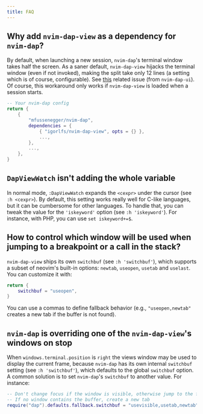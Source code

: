 ```yaml
---
title: FAQ
---
```


## Why add `nvim-dap-view` as a dependency for `nvim-dap`?

By default, when launching a new session, `nvim-dap`'s terminal window takes half the screen. As a saner default, `nvim-dap-view` hijacks the terminal window (even if not invoked), making the split take only 12 lines (a setting which is of course, configurable). See [this](https://github.com/rcarriga/nvim-dap-ui/issues/407) related issue (from `nvim-dap-ui`). Of course, this workaround only works if `nvim-dap-view` is loaded when a session starts.

```lua
-- Your nvim-dap config
return {
    {
        "mfussenegger/nvim-dap",
        dependencies = {
            { "igorlfs/nvim-dap-view", opts = {} },
            ...,
        },
        ...,
    },
}
```

## `DapViewWatch` isn't adding the whole variable

In normal mode, `:DapViewWatch` expands the `<cexpr>` under the cursor (see `:h <cexpr>`). By default, this setting works really well for C-like languages, but it can be cumbersome for other languages. To handle that, you can tweak the value for the `'iskeyword'` option (see `:h 'iskeyword'`). For instance, with PHP, you can use `set iskeyword+=$`.

## How to control which window will be used when jumping to a breakpoint or a call in the stack?

`nvim-dap-view` ships its own `switchbuf` (see `:h 'switchbuf'`), which supports a subset of neovim's built-in options: `newtab`, `useopen`, `usetab` and `uselast`. You can customize it with:

```lua
return {
    switchbuf = "useopen",
}
```

You can use a commas to define fallback behavior (e.g., `"useopen,newtab"` creates a new tab if the buffer is not found).

## `nvim-dap` is overriding one of the `nvim-dap-view`'s windows on stop

When `windows.terminal.position` is `right` the views window may be used to display the current frame, because `nvim-dap` has its own internal `switchbuf` setting (see `:h 'switchbuf'`), which defaults to the global `switchbuf` option.  A common solution is to set `nvim-dap`'s `switchbuf` to another value. For instance:

```lua
-- Don't change focus if the window is visible, otherwise jump to the first window (from any tab) containing the buffer
-- If no window contains the buffer, create a new tab
require("dap").defaults.fallback.switchbuf = "usevisible,usetab,newtab" -- See :h dap-defaults to learn more
```
